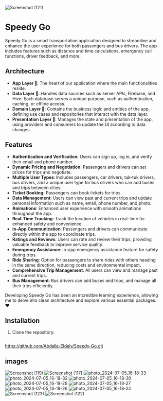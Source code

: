 ![Screenshot (121)](https://github.com/Abdalla-Eldaly/Speedy-Go/assets/145719680/c70f1e4e-47af-4adb-8127-aa050c1b45ee)

# Speedy Go


Speedy Go is a smart transportation application designed to streamline and enhance the user experience for both passengers and bus drivers. The app includes features such as distance and time calculations, emergency call functions, driver feedback, and more.

## Architecture
- **App Layer 📱**: The heart of our application where the main functionalities reside.
- **Data Layer 📲**: Handles data sources such as server APIs, Firebase, and Hive. Each database serves a unique purpose, such as authentication, caching, or offline access.
- **Domain Layer 🧠**: Contains the business logic and entities of the app, defining use cases and repositories that interact with the data layer.
- **Presentation Layer 🎨**: Manages the state and presentation of the app, using providers and consumers to update the UI according to data changes.

## Features
- **Authentication and Verification**: Users can sign up, log in, and verify their email and phone number.
- **Dynamic Pricing and Negotiation**: Passengers and drivers can set prices for trips and negotiate.
- **Multiple User Types**: Includes passengers, car drivers, tuk-tuk drivers, bus drivers, and a unique user type for bus drivers who can add buses and trips between cities.
- **Ticket Booking**: Passengers can book tickets for trips.
- **Data Management**: Users can view past and current trips and update personal information such as name, email, phone number, and photo.
- **Animations**: Enhanced user experience with smooth animations throughout the app.
- **Real-Time Tracking**: Track the location of vehicles in real-time for enhanced safety and convenience.
- **In-App Communication**: Passengers and drivers can communicate directly within the app to coordinate trips.
- **Ratings and Reviews**: Users can rate and review their trips, providing valuable feedback to improve service quality.
- **Emergency Assistance**: In-app emergency assistance feature for safety during trips.
- **Ride Sharing**: Option for passengers to share rides with others heading in the same direction, reducing costs and environmental impact.
- **Comprehensive Trip Management**: All users can view and manage past and current trips.
- **Bus Management**: Bus drivers can add buses and trips, and manage all their trips efficiently.

Developing Speedy Go has been an incredible learning experience, allowing me to delve into clean architecture and explore various essential packages. ❤️

## Installation
1. Clone the repository:
   ```bash
https://github.com/Abdalla-Eldaly/Speedy-Go.git


## images
![Screenshot (119)](https://github.com/Abdalla-Eldaly/Speedy-Go/assets/145719680/477e1143-b066-4f55-bc82-f97fb827682e)
![Screenshot (117)](https://github.com/Abdalla-Eldaly/Speedy-Go/assets/145719680/b2b768ca-363f-4ea9-8f29-bc5ea33b6f21)
![photo_2024-07-05_16-18-33](https://github.com/Abdalla-Eldaly/Speedy-Go/assets/145719680/24c82b7c-6239-442b-9e93-39ef83973b99)
![photo_2024-07-05_16-18-32](https://github.com/Abdalla-Eldaly/Speedy-Go/assets/145719680/b2a71ca2-e4b5-468f-9445-a3d58d2e2985)
![photo_2024-07-05_16-18-30](https://github.com/Abdalla-Eldaly/Speedy-Go/assets/145719680/36d36cc0-3600-4b26-93e2-097d14d2d5a5)
![photo_2024-07-05_16-18-29](https://github.com/Abdalla-Eldaly/Speedy-Go/assets/145719680/25a140f0-57e4-4508-8157-dce594f7c2ca)
![photo_2024-07-05_16-18-27](https://github.com/Abdalla-Eldaly/Speedy-Go/assets/145719680/5e7be793-cb39-4425-a96d-10152f172b80)
![photo_2024-07-05_16-18-26](https://github.com/Abdalla-Eldaly/Speedy-Go/assets/145719680/d01b6d19-75c9-4ad5-a466-a79350b7dfdc)
![photo_2024-07-05_16-18-24](https://github.com/Abdalla-Eldaly/Speedy-Go/assets/145719680/1e2d279d-be66-460f-95e1-1cc262aaf63d)
![Screenshot (123)](https://github.com/Abdalla-Eldaly/Speedy-Go/assets/145719680/33d4cf23-e41b-4d7a-866e-a488aba7da78)
![Screenshot (122)](https://github.com/Abdalla-Eldaly/Speedy-Go/assets/145719680/ba318a4c-c863-455e-8ca4-2c5ec5cc5e81)




